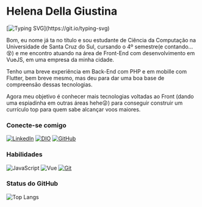 # **Helena Della Giustina**

[![Typing SVG](https://readme-typing-svg.herokuapp.com/?color=b80505&size=55&center=true&vCenter=true&width=1000&font=Bebas+Neue&lines=Eai,+Tudo+beleza?🤙;)](https://git.io/typing-svg)

Bom, eu nome já ta no título e sou estudante de Ciência da Computação na Universidade de Santa Cruz do Sul, cursando o 4º semestre(e contando...😵) e me encontro atuando na área de Front-End com desenvolvimento em VueJS, em uma empresa da minha cidade. 

Tenho uma breve experiência em Back-End com PHP e em mobille com Flutter, bem breve mesmo, mas deu para dar uma boa base de compreensão dessas tecnologias. 

Agora meu objetivo é conhecer mais tecnologias voltadas ao Front (dando uma espiadinha em outras áreas hehe😜) para conseguir construir um currículo top para quem sabe alcançar voos maiores.

### Conecte-se comigo
[![LinkedIn](https://img.shields.io/badge/-LinkedIn-000?style=for-the-badge&logo=linkedin&logoColor=b80505)](https://www.linkedin.com/in/helenadgiustina/)
[![DIO](https://img.shields.io/badge/-Perfil%20na%20DIO-b80505?style=for-the-badge)](https://www.dio.me/users/helenadgiustina)
[![GitHub](https://img.shields.io/badge/-GitHub-000?style=for-the-badge&logo=GitHub&logoColor=b80505)](https://github.com/HDGiustina)


### Habilidades
![JavaScript](https://img.shields.io/badge/JavaScript-b80505?style=for-the-badge&logo=JavaScript&logoColor=FFF)
![Vue](https://img.shields.io/badge/VueJS-000?style=for-the-badge&logo=Vue.js&logoColor=b80505)
[![Git](https://img.shields.io/badge/Git-b80505?style=for-the-badge&logo=git&logoColor=FFF)](https://git-scm.com/doc) 

### Status do GitHub 
![Top Langs](https://github-readme-stats-git-masterrstaa-rickstaa.vercel.app/api/top-langs/?username=HDGiustina&layout=compact&bg_color=000&border_color=b80505&title_color=b80505&text_color=FFF)



